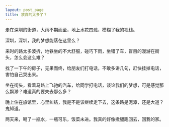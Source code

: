 ```yaml
---
layout: post_page
title: 放弃的太多了？
---
```


走在深圳的街道，大雨不期而至，地上水花四溅，模糊了我的视线。

深圳，深圳，我的梦想能落在这里么？

来时的路太多波折，地铁坐的不大舒服，碰巧下雨，坐错了车，盲目的漫游在街头，怎么会这么难？

找了一下午的房子，无果而终，给朋友们打电话，不敢多讲几句，赶快挂掉电话，害怕自己哭出来。

坐在街头，看着马路上飞驰的汽车，给同学打电话，谈论我们的梦想，可是感觉那么飘渺？难道真的要失去那么多？

晚上住在旅馆里，心里纠结，我是不是该继续走下去，这条路是泥潭，还是大道？鬼知道。

两天来，喝了一瓶水，一瓶可乐，饭菜未进。我真的好像撒腿跑回去，回我的家。